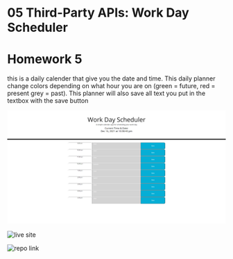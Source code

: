# 05 Third-Party APIs: Work Day Scheduler

# Homework 5
this is a daily calender that give you the date and time. This daily planner change colors depending on what hour you are on (green = future, red = present grey = past). This planner will also save all text you put in the textbox with the save button


![](Assets/img/Work-Day-Scheduler.png)

![live site](https://lilslash.github.io/Homework-5/)


![repo link](https://github.com/lilslash/Homework-5)

